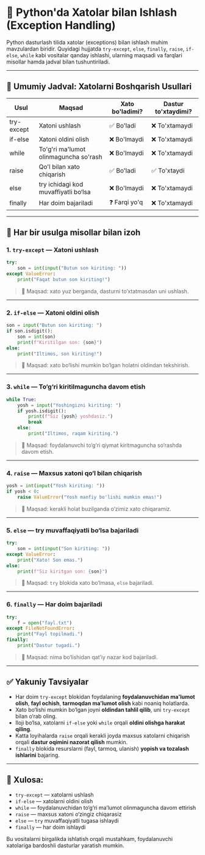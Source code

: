 # 🧠 Python'da Xatolar bilan Ishlash (Exception Handling)

Python dasturlash tilida xatolar (exceptions) bilan ishlash muhim mavzulardan biridir. Quyidagi hujjatda `try-except`, `else`, `finally`, `raise`, `if-else`, `while` kabi vositalar qanday ishlashi, ularning maqsadi va farqlari misollar hamda jadval bilan tushuntiriladi.

---

## 🔎 Umumiy Jadval: Xatolarni Boshqarish Usullari

| Usul        | Maqsad                                   | Xato bo'ladimi? | Dastur to'xtaydimi? |
|-------------|-------------------------------------------|------------------|----------------------|
| try-except  | Xatoni ushlash                           | ✅ Bo'ladi       | ❌ To'xtamaydi       |
| if-else     | Xatoni oldini olish                      | ❌ Bo'lmaydi     | ❌ To'xtamaydi       |
| while       | To'g'ri ma'lumot olinmaguncha so'rash    | ❌ Bo'lmaydi     | ❌ To'xtamaydi       |
| raise       | Qo'l bilan xato chiqarish                | ✅ Bo'ladi       | ✅ To'xtaydi         |
| else        | try ichidagi kod muvaffiyatli bo‘lsa     | ❌ Bo'lmaydi     | ❌ To'xtamaydi       |
| finally     | Har doim bajariladi                      | ❓ Farqi yo'q     | ❌ To'xtamaydi       |

---

## 📘 Har bir usulga misollar bilan izoh

### 1. `try-except` — Xatoni ushlash
```python
try:
    son = int(input("Butun son kiriting: "))
except ValueError:
    print("Faqat butun son kiriting!")
```
> 🎯 Maqsad: xato yuz berganda, dasturni to‘xtatmasdan uni ushlash.

---

### 2. `if-else` — Xatoni oldini olish
```python
son = input("Butun son kiriting: ")
if son.isdigit():
    son = int(son)
    print(f"Kiritilgan son: {son}")
else:
    print("Iltimos, son kiriting!")
```
> 🎯 Maqsad: xato bo‘lishi mumkin bo‘lgan holatni oldindan tekshirish.

---

### 3. `while` — To‘g‘ri kiritilmaguncha davom etish
```python
while True:
    yosh = input("Yoshingizni kiriting: ")
    if yosh.isdigit():
        print(f"Siz {yosh} yoshdasiz.")
        break
    else:
        print("Iltimos, raqam kiriting.")
```
> 🎯 Maqsad: foydalanuvchi to‘g‘ri qiymat kiritmaguncha so‘rashda davom etish.

---

### 4. `raise` — Maxsus xatoni qo‘l bilan chiqarish
```python
yosh = int(input("Yosh kiriting: "))
if yosh < 0:
    raise ValueError("Yosh manfiy bo'lishi mumkin emas!")
```
> 🎯 Maqsad: kerakli holat buzilganda o‘zimiz xato chiqaramiz.

---

### 5. `else` — try muvaffaqiyatli bo‘lsa bajariladi
```python
try:
    son = int(input("Son kiriting: "))
except ValueError:
    print("Xato! Son emas.")
else:
    print(f"Siz kiritgan son: {son}")
```
> 🎯 Maqsad: `try` blokida xato bo‘lmasa, `else` bajariladi.

---

### 6. `finally` — Har doim bajariladi
```python
try:
    f = open("fayl.txt")
except FileNotFoundError:
    print("Fayl topilmadi.")
finally:
    print("Dastur tugadi.")
```
> 🎯 Maqsad: nima bo‘lishidan qat’iy nazar kod bajariladi.

---

## ✅ Yakuniy Tavsiyalar

- Har doim `try-except` blokidan foydalaning **foydalanuvchidan ma'lumot olish**, **fayl ochish**, **tarmoqdan ma'lumot olish** kabi noaniq holatlarda.
- Xato bo‘lishi mumkin bo‘lgan joyni **oldindan tahlil qilib**, uni `try-except` bilan o‘rab oling.
- Iloji bo‘lsa, xatolarni `if-else` yoki `while` orqali **oldini olishga harakat qiling**.
- Katta loyihalarda `raise` orqali kerakli joyda maxsus xatolarni chiqarish orqali **dastur oqimini nazorat qilish** mumkin.
- `finally` blokida resurslarni (fayl, tarmoq, ulanish) **yopish va tozalash ishlarini** bajaring.

---

## 🧾 Xulosa:

- `try-except` — xatolarni ushlash
- `if-else` — xatolarni oldini olish
- `while` — foydalanuvchidan to‘g‘ri ma’lumot olinmaguncha davom ettirish
- `raise` — maxsus xatoni o‘zingiz chiqarasiz
- `else` — `try` muvaffaqiyatli tugasa ishlaydi
- `finally` — har doim ishlaydi

Bu vositalarni birgalikda ishlatish orqali mustahkam, foydalanuvchi xatolariga bardoshli dasturlar yaratish mumkin.